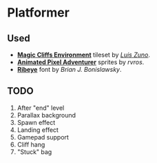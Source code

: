 # Platformer

## Used

* [**Magic Cliffs Environment**](https://ansimuz.itch.io/magic-cliffs-environment) tileset by [*Luis Zuno*](https://www.patreon.com/ansimuz).
* [**Animated Pixel Adventurer**](https://rvros.itch.io/animated-pixel-hero) sprites by *rvros*.
* [**Ribeye**](https://fonts.google.com/specimen/Ribeye) font by *Brian J. Bonislawsky*.

## TODO

1. After "end" level
1. Parallax background
1. Spawn effect
1. Landing effect
1. Gamepad support
1. Cliff hang
1. "Stuck" bag
